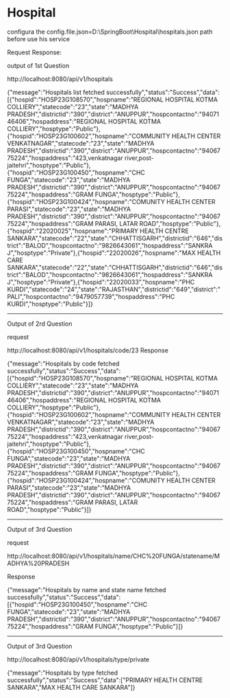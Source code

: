 # Hospital


configura the config.file.json=D:\\SpringBoot\\Hospital\\hospitals.json
path before use his service


Request Response:




output of 1st Question


http://localhost:8080/api/v1/hospitals


{"message":"Hospitals list fetched successfully","status":"Success","data":[{"hospid":"HOSP23G108570","hospname":"REGIONAL HOSPITAL KOTMA COLLIERY","statecode":"23","state":"MADHYA PRADESH","districtid":"390","district":"ANUPPUR","hospcontactno":"9407146406","hospaddress":"REGIONAL HOSPITAL KOTMA COLLIERY","hosptype":"Public"},{"hospid":"HOSP23G100602","hospname":"COMMUNITY HEALTH CENTER VENKATNAGAR","statecode":"23","state":"MADHYA PRADESH","districtid":"390","district":"ANUPPUR","hospcontactno":"9406775224","hospaddress":"423,venkatnagar river,post- jaitehri","hosptype":"Public"},{"hospid":"HOSP23G100450","hospname":"CHC FUNGA","statecode":"23","state":"MADHYA PRADESH","districtid":"390","district":"ANUPPUR","hospcontactno":"9406775224","hospaddress":"GRAM FUNGA","hosptype":"Public"},{"hospid":"HOSP23G100424","hospname":"COMUNITY HEALTH CENTER PARASI","statecode":"23","state":"MADHYA PRADESH","districtid":"390","district":"ANUPPUR","hospcontactno":"9406775224","hospaddress":"GRAM PARASI, LATAR ROAD","hosptype":"Public"},{"hospid":"22020025","hospname":"PRIMARY HEALTH CENTRE SANKARA","statecode":"22","state":"CHHATTISGARH","districtid":"646","district":"BALOD","hospcontactno":"9826643061","hospaddress":"SANKRA J","hosptype":"Private"},{"hospid":"22020026","hospname":"MAX HEALTH CARE SANKARA","statecode":"22","state":"CHHATTISGARH","districtid":"646","district":"BALOD","hospcontactno":"9826643061","hospaddress":"SANKRA J","hosptype":"Private"},{"hospid":"22020033","hospname":"PHC KURDI","statecode":"24","state":"RAJASTHAN","districtid":"649","district":"PALI","hospcontactno":"9479057739","hospaddress":"PHC KURDI","hosptype":"Public"}]}

-----------------------------------------------------------------



Output of 2rd Question

request 

http://localhost:8080/api/v1/hospitals/code/23
Response

{"message":"Hospitals by code fetched successfully","status":"Success","data":[{"hospid":"HOSP23G108570","hospname":"REGIONAL HOSPITAL KOTMA COLLIERY","statecode":"23","state":"MADHYA PRADESH","districtid":"390","district":"ANUPPUR","hospcontactno":"9407146406","hospaddress":"REGIONAL HOSPITAL KOTMA COLLIERY","hosptype":"Public"},{"hospid":"HOSP23G100602","hospname":"COMMUNITY HEALTH CENTER VENKATNAGAR","statecode":"23","state":"MADHYA PRADESH","districtid":"390","district":"ANUPPUR","hospcontactno":"9406775224","hospaddress":"423,venkatnagar river,post- jaitehri","hosptype":"Public"},{"hospid":"HOSP23G100450","hospname":"CHC FUNGA","statecode":"23","state":"MADHYA PRADESH","districtid":"390","district":"ANUPPUR","hospcontactno":"9406775224","hospaddress":"GRAM FUNGA","hosptype":"Public"},{"hospid":"HOSP23G100424","hospname":"COMUNITY HEALTH CENTER PARASI","statecode":"23","state":"MADHYA PRADESH","districtid":"390","district":"ANUPPUR","hospcontactno":"9406775224","hospaddress":"GRAM PARASI, LATAR ROAD","hosptype":"Public"}]}

-----------------------------------------------------------------


Output of 3rd Question

request 

http://localhost:8080/api/v1/hospitals/name/CHC%20FUNGA/statename/MADHYA%20PRADESH

Response

{"message":"Hospitals by name and state name fetched successfully","status":"Success","data":[{"hospid":"HOSP23G100450","hospname":"CHC FUNGA","statecode":"23","state":"MADHYA PRADESH","districtid":"390","district":"ANUPPUR","hospcontactno":"9406775224","hospaddress":"GRAM FUNGA","hosptype":"Public"}]}

-----------------------------------------------------------------

Output of 3rd Question


http://localhost:8080/api/v1/hospitals/type/private

{"message":"Hospitals by type fetched successfully","status":"Success","data":["PRIMARY HEALTH CENTRE SANKARA","MAX HEALTH CARE SANKARA"]}





